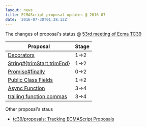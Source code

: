 ```yaml
---
layout: news
title: ECMAScript proposal updates @ 2016-07
date: '2016-07-30T01:38:12Z'
---
```


The changes of proposal's status @ [53rd meeting of Ecma TC39](https://github.com/tc39/agendas/blob/master/2016/07.md "53rd meeting of Ecma TC39")


| Proposal                                                                                                                                                                                         | Stage |
|--------------------------------------------------------------------------------------------------------------------------------------------------------------------------------------------------|-------|
| [Decorators](https://ecmascript-daily.github.io/2016/07/29/move-decorators-to-stage-2-per-july-2016-tc39-meeting-tc39-proposals-97eb62f "Decorators")                                            | 1->2  |
| [String#{trimStart,trimEnd}](https://ecmascript-daily.github.io/2016/07/29/move-string-trimstart-trimend-to-stage-2-per-july-2016-tc39-meet-tc39-proposals-f51e3f5 "String#{trimStart,trimEnd}") | 1->2  |
| [Promise#finally](https://ecmascript-daily.github.io/2016/07/29/move-promise-finally-to-stage-2-per-july-2016-tc39-meeting-tc39-proposals-a669637 "Promise#finally")                             | 0->2  |
| [Public Class Fields](https://ecmascript-daily.github.io/2016/07/29/class-fields-proposal-stage-2-tc39-proposals-52d915b "Public Class Fields")                                                  | 1->2  |
| [Async Function](https://ecmascript-daily.github.io/2016/07/29/move-async-functions-to-stage-4-per-july-2016-tc39-meeting-tc39-proposals-e8c0354 "Async Function")                               | 3->4  |
| [trailing function commas](https://ecmascript-daily.github.io/2016/07/29/move-trailing-function-commas-to-stage-4-per-july-2016-tc39-meeting-tc39-proposals-6826a19 "trailing function commas")  | 3->4 |

Other proposal's staus 

- [tc39/proposals: Tracking ECMAScript Proposals](https://github.com/tc39/proposals "tc39/proposals: Tracking ECMAScript Proposals")

